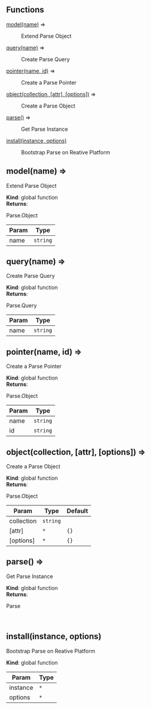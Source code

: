 ## Functions

<dl>
<dt><a href="#model">model(name)</a> ⇒</dt>
<dd><p>Extend Parse Object</p></dd>
<dt><a href="#query">query(name)</a> ⇒</dt>
<dd><p>Create Parse Query</p></dd>
<dt><a href="#pointer">pointer(name, id)</a> ⇒</dt>
<dd><p>Create a Parse Pointer</p></dd>
<dt><a href="#object">object(collection, [attr], [options])</a> ⇒</dt>
<dd><p>Create a Parse Object</p></dd>
<dt><a href="#parse">parse()</a> ⇒</dt>
<dd><p>Get Parse Instance</p></dd>
<dt><a href="#install">install(instance, options)</a></dt>
<dd><p>Bootstrap Parse on Reative Platform</p></dd>
</dl>

<a name="model"></a>

## model(name) ⇒
<p>Extend Parse Object</p>

**Kind**: global function  
**Returns**: <p>Parse.Object</p>  

| Param | Type |
| --- | --- |
| name | <code>string</code> | 

<a name="query"></a>

## query(name) ⇒
<p>Create Parse Query</p>

**Kind**: global function  
**Returns**: <p>Parse.Query</p>  

| Param | Type |
| --- | --- |
| name | <code>string</code> | 

<a name="pointer"></a>

## pointer(name, id) ⇒
<p>Create a Parse Pointer</p>

**Kind**: global function  
**Returns**: <p>Parse.Object</p>  

| Param | Type |
| --- | --- |
| name | <code>string</code> | 
| id | <code>string</code> | 

<a name="object"></a>

## object(collection, [attr], [options]) ⇒
<p>Create a Parse Object</p>

**Kind**: global function  
**Returns**: <p>Parse.Object</p>  

| Param | Type | Default |
| --- | --- | --- |
| collection | <code>string</code> |  | 
| [attr] | <code>\*</code> | <code>{}</code> | 
| [options] | <code>\*</code> | <code>{}</code> | 

<a name="parse"></a>

## parse() ⇒
<p>Get Parse Instance</p>

**Kind**: global function  
**Returns**: <p>Parse</p>  
<a name="install"></a>

## install(instance, options)
<p>Bootstrap Parse on Reative Platform</p>

**Kind**: global function  

| Param | Type |
| --- | --- |
| instance | <code>\*</code> | 
| options | <code>\*</code> | 

